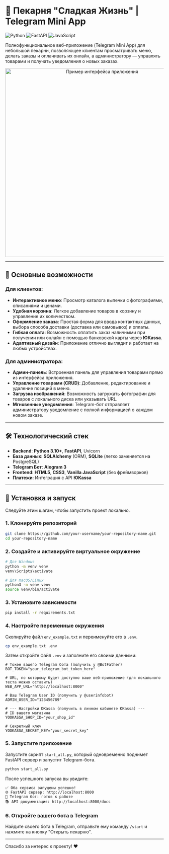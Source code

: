 # 🥐 Пекарня "Сладкая Жизнь" | Telegram Mini App

![Python](https://img.shields.io/badge/Python-3.10%2B-blue?style=for-the-badge&logo=python)
![FastAPI](https://img.shields.io/badge/FastAPI-0.100%2B-green?style=for-the-badge&logo=fastapi)
![JavaScript](https://img.shields.io/badge/JavaScript-ES6%2B-yellow?style=for-the-badge&logo=javascript)

Полнофункциональное веб-приложение (Telegram Mini App) для небольшой пекарни, позволяющее клиентам просматривать меню, делать заказы и оплачивать их онлайн, а администратору — управлять товарами и получать уведомления о новых заказах.

<p align="center">
  <img src="https://st3.depositphotos.com/1027198/18261/i/1600/depositphotos_182614816-stock-photo-colorful-delicious-glazed-donuts-close.jpg" alt="Пример интерфейса приложения" width="600"/>
</p>

---

## 🌟 Основные возможности

### Для клиентов:
- **Интерактивное меню**: Просмотр каталога выпечки с фотографиями, описаниями и ценами.
- **Удобная корзина**: Легкое добавление товаров в корзину и управление их количеством.
- **Оформление заказа**: Простая форма для ввода контактных данных, выбора способа доставки (доставка или самовывоз) и оплаты.
- **Гибкая оплата**: Возможность оплатить заказ наличными при получении или онлайн с помощью банковской карты через **ЮKassa**.
- **Адаптивный дизайн**: Приложение отлично выглядит и работает на любых устройствах.

### Для администратора:
- **Админ-панель**: Встроенная панель для управления товарами прямо из интерфейса приложения.
- **Управление товарами (CRUD)**: Добавление, редактирование и удаление позиций в меню.
- **Загрузка изображений**: Возможность загружать фотографии для товаров с локального диска или указывать URL.
- **Мгновенные уведомления**: Telegram-бот отправляет администратору уведомление с полной информацией о каждом новом заказе.

---

## 🛠️ Технологический стек

*   **Backend**: **Python 3.10+**, **FastAPI**, Uvicorn
*   **База данных**: **SQLAlchemy** (ORM), **SQLite** (легко заменяется на PostgreSQL)
*   **Telegram Бот**: **Aiogram 3**
*   **Frontend**: **HTML5**, **CSS3**, **Vanilla JavaScript** (без фреймворков)
*   **Платежи**: Интеграция с API **ЮKassa**

---

## 🚀 Установка и запуск

Следуйте этим шагам, чтобы запустить проект локально.

### 1. Клонируйте репозиторий
```bash
git clone https://github.com/your-username/your-repository-name.git
cd your-repository-name
```

### 2. Создайте и активируйте виртуальное окружение
```bash
# Для Windows
python -m venv venv
venv\Scripts\activate

# Для macOS/Linux
python3 -m venv venv
source venv/bin/activate
```

### 3. Установите зависимости
```bash
pip install -r requirements.txt
```

### 4. Настройте переменные окружения

Скопируйте файл `env_example.txt` и переименуйте его в `.env`.
```bash
cp env_example.txt .env
```

Затем откройте файл `.env` и заполните его своими данными:

```dotenv
# Токен вашего Telegram бота (получить у @BotFather)
BOT_TOKEN="your_telegram_bot_token_here"

# URL, по которому будет доступно ваше веб-приложение (для локального теста можно оставить)
WEB_APP_URL="http://localhost:8000"

# Ваш Telegram User ID (получить у @userinfobot)
ADMIN_USER_ID="123456789"

# --- Настройки ЮKassa (получить в личном кабинете ЮKassa) ---
# ID вашего магазина
YOOKASSA_SHOP_ID="your_shop_id"

# Секретный ключ
YOOKASSA_SECRET_KEY="your_secret_key"
```

### 5. Запустите приложение

Запустите скрипт `start_all.py`, который одновременно поднимет FastAPI сервер и запустит Telegram-бота.

```bash
python start_all.py
```

После успешного запуска вы увидите:
```
✅ Оба сервиса запущены успешно!
🌐 FastAPI сервер: http://localhost:8000
📱 Telegram бот: готов к работе
📚 API документация: http://localhost:8000/docs
```

### 6. Откройте вашего бота в Telegram

Найдите своего бота в Telegram, отправьте ему команду `/start` и нажмите на кнопку "Открыть пекарню".

---

Спасибо за интерес к проекту! ❤️